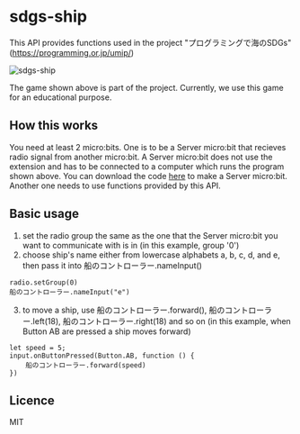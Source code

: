 # sdgs-ship

This API provides functions used in the project "プログラミングで海のSDGs" (https://programming.or.jp/umip/)

![sdgs-ship](https://raw.github.com/wiki/ypp-SDGs/sdgs-ship/images/sdgs_ship.gif)

The game shown above is part of the project. Currently, we use this game for an educational purpose.

## How this works

You need at least 2 micro:bits.
One is to be a Server micro:bit that recieves radio signal from another micro:bit. A Server micro:bit does not use the extension and has to be connected to a computer which runs the program shown above. You can download the code [here](https://makecode.microbit.org/_Myb0AWL8TYKx) to make a Server micro:bit.
Another one needs to use functions provided by this API.

## Basic usage

1. set the radio group the same as the one that the Server micro:bit you want to communicate with is in (in this example, group '0')
2. choose ship's name either from lowercase alphabets a, b, c, d, and e, then pass it into 船のコントローラー.nameInput()
```
radio.setGroup(0)
船のコントローラー.nameInput("e")
```

3. to move a ship, use 船のコントローラー.forward(), 船のコントローラー.left(18), 船のコントローラー.right(18) and so on (in this example, when Button AB are pressed a ship moves forward)
```
let speed = 5;
input.onButtonPressed(Button.AB, function () {
    船のコントローラー.forward(speed)
})
```

## Licence
MIT
